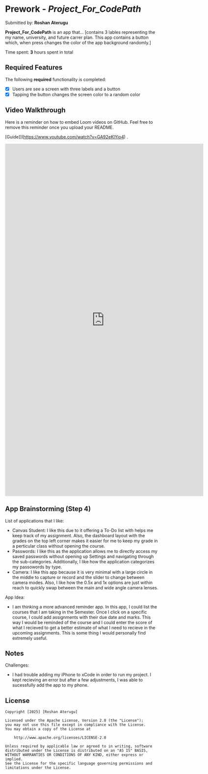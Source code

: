 # Prework - *Project_For_CodePath*

Submitted by: **Roshan Aterugu**

**Project_For_CodePath** is an app that... [contains 3 lables representing the my name, university, and future carrer plan. This app contains a button which, when press changes the color of the app background randomly.]

Time spent: **3** hours spent in total

## Required Features

The following **required** functionality is completed:

- [x] Users are see a screen with three labels and a button
- [x] Tapping the button changes the screen color to a random color
 
## Video Walkthrough

Here is a reminder on how to embed Loom videos on GitHub. Feel free to remove this reminder once you upload your README. 

[Guide]](https://www.youtube.com/watch?v=GA92eKlYio4) .


<iframe width="646" height="1148" src="https://www.youtube.com/embed/wCrFymUAun8" title="iOS Pre-Work Submission WalkThrough" frameborder="0" allow="accelerometer; autoplay; clipboard-write; encrypted-media; gyroscope; picture-in-picture; web-share" referrerpolicy="strict-origin-when-cross-origin" allowfullscreen></iframe>

## App Brainstorming (Step 4)

List of applications that I like:
- Canvas Student: I like this due to it offering a To-Do list with helps me keep track of my assignment. Also, the dashboard layout with the grades on the top left corner makes it easier for me to keep my grade in a perticular class without opening the course.
- Passwords: I like this as the application allows me to directly access my saved passwords without opening up Settings and navigating through the sub-categories. Additionally, I like how the application categorizes my passowords by type. 
- Camera: I like this app because it is very minimal with a large circle in the middle to capture or record and the slider to change between camera modes. Also, I like how the 0.5x and 1x options are just within reach to quickly swap between the main and wide angle camera lenses.

App Idea:
- I am thinking a more advanced reminder app. In this app, I could list the courses that I am taking in the Semester. Once I click on a specific course, I could add assignments with their due date and marks. This way I would be reminded of the course and I could enter the score of what I recieved to get a better estimate of what I need to recieve in the upcoming assignments. This is some thing I would personally find extremely useful.

## Notes

Challenges:
- I had trouble adding my iPhone to xCode in order to run my project. I kept recieving an error but after a few adjustments, I was able to sucessfully add the app to my phone.

## License

    Copyright [2025] [Roshan Aterugu]

    Licensed under the Apache License, Version 2.0 (the "License");
    you may not use this file except in compliance with the License.
    You may obtain a copy of the License at

        http://www.apache.org/licenses/LICENSE-2.0

    Unless required by applicable law or agreed to in writing, software
    distributed under the License is distributed on an "AS IS" BASIS,
    WITHOUT WARRANTIES OR CONDITIONS OF ANY KIND, either express or implied.
    See the License for the specific language governing permissions and
    limitations under the License.
